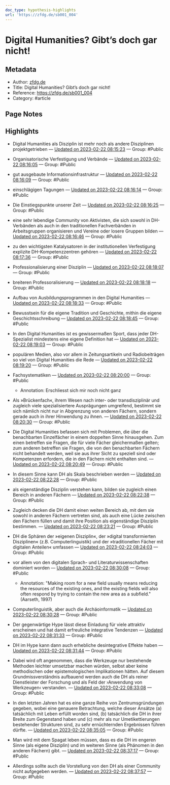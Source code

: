 ```yaml
---
doc_type: hypothesis-highlights
url: 'https://zfdg.de/sb001_004'
---
```


# Digital Humanities? Gibt’s doch gar nicht!

## Metadata
- Author: [zfdg.de]()
- Title: Digital Humanities? Gibt’s doch gar nicht!
- Reference: https://zfdg.de/sb001_004
- Category: #article

## Page Notes
## Highlights
- Digital Humanities als Disziplin ist mehr noch als andere Disziplinen projektgetrieben — [Updated on 2023-02-22 08:15:23](https://hyp.is/rJJH1LKAEe2rhy8ON-CJeg/zfdg.de/sb001_004) — Group: #Public

- Organisatorische Verfestigung und Verbände — [Updated on 2023-02-22 08:16:05](https://hyp.is/xWv0JrKAEe2Q9Bt9w6hJEQ/zfdg.de/sb001_004) — Group: #Public

- gut ausgebaute Informationsinfrastruktur — [Updated on 2023-02-22 08:16:09](https://hyp.is/x-q07rKAEe2Q9rNXIdix2g/zfdg.de/sb001_004) — Group: #Public

- einschlägigen Tagungen — [Updated on 2023-02-22 08:16:14](https://hyp.is/ywk7FLKAEe2DOFNeBNGcZQ/zfdg.de/sb001_004) — Group: #Public

- Die Einstiegspunkte unserer Zeit — [Updated on 2023-02-22 08:16:25](https://hyp.is/0UtmyLKAEe2MTIOwREut-w/zfdg.de/sb001_004) — Group: #Public

- eine sehr lebendige Community von Aktivisten, die sich sowohl in DH-Verbänden als auch in den traditionellen Fachverbänden in Arbeitsgruppen organisieren und Vereine oder losere Gruppen bilden — [Updated on 2023-02-22 08:16:46](https://hyp.is/3b-u3LKAEe2may8Nk0-hMw/zfdg.de/sb001_004) — Group: #Public

- zu den wichtigsten Katalysatoren in der institutionellen Verfestigung explizite DH-Kompetenzzentren gehören — [Updated on 2023-02-22 08:17:36](https://hyp.is/-7YXMrKAEe2Rl_NRdm54gA/zfdg.de/sb001_004) — Group: #Public

- Professionalisierung einer Disziplin — [Updated on 2023-02-22 08:18:07](https://hyp.is/Ddj6QrKBEe2MTseLA5HGZw/zfdg.de/sb001_004) — Group: #Public

- breiteren Professoralisierung — [Updated on 2023-02-22 08:18:18](https://hyp.is/FOrHerKBEe29iUsJDUq5yA/zfdg.de/sb001_004) — Group: #Public

- Aufbau von Ausbildungsprogrammen in den Digital Humanities — [Updated on 2023-02-22 08:18:33](https://hyp.is/HZqXarKBEe2FFUNjydNCUg/zfdg.de/sb001_004) — Group: #Public

- Bewusstsein für die eigene Tradition und Geschichte, mithin die eigene Geschichtsschreibung — [Updated on 2023-02-22 08:18:45](https://hyp.is/JPlYrLKBEe2TPYsqh-wQzA/zfdg.de/sb001_004) — Group: #Public

- In den Digital Humanities ist es gewissermaßen Sport, dass jeder DH-Spezialist mindestens eine eigene Definition hat — [Updated on 2023-02-22 08:19:03](https://hyp.is/L2fBNLKBEe2ripMJ2Q7iwQ/zfdg.de/sb001_004) — Group: #Public

- populären Medien, also vor allem in Zeitungsartikeln und Radiobeiträgen so viel von Digital Humanities die Rede — [Updated on 2023-02-22 08:19:20](https://hyp.is/Oc2ZeLKBEe2NgTP-twML8Q/zfdg.de/sb001_004) — Group: #Public

- Fachsystematiken — [Updated on 2023-02-22 08:20:00](https://hyp.is/UaQFMrKBEe2YNcuL6o_Vpw/zfdg.de/sb001_004) — Group: #Public
    - Annotation: Erschliesst sich mir noch nicht ganz
- Als »Brückenfach«, ihrem Wesen nach inter- oder transdisziplinär und zugleich viele spezialisiertere Ausprägungen umgreifend, bestimmt sie sich nämlich nicht nur in Abgrenzung von anderen Fächern, sondern gerade auch in ihrer Hinwendung zu ihnen. — [Updated on 2023-02-22 08:20:30](https://hyp.is/Y02OILKBEe2FFk8GqNM7aw/zfdg.de/sb001_004) — Group: #Public

- Die Digital Humanities befassen sich mit Problemen, die über die benachbarten Einzelfächer in einem doppelten Sinne hinausgehen. Zum einen betreffen sie Fragen, die für viele Fächer gleichermaßen gelten; zum anderen betreffen sie Fragen, die von den benachbarten Fächern nicht behandelt werden, weil sie aus ihrer Sicht zu speziell sind oder Kompetenzen erfordern, die in den Fächern nicht enthalten sind. — [Updated on 2023-02-22 08:20:49](https://hyp.is/bsMc_LKBEe2RcssO1z7iig/zfdg.de/sb001_004) — Group: #Public

- In diesem Sinne kann DH als Skala beschrieben werden — [Updated on 2023-02-22 08:22:28](https://hyp.is/qZgFcrKBEe2w0ate3EM6Mg/zfdg.de/sb001_004) — Group: #Public

- als eigenständige Disziplin verstehen kann, bilden sie zugleich einen Bereich in anderen Fächern — [Updated on 2023-02-22 08:22:38](https://hyp.is/r8enBLKBEe2IUD94AcRyTQ/zfdg.de/sb001_004) — Group: #Public

- Zugleich decken die DH damit einen weiten Bereich ab, mit dem sie sowohl in anderen Fächern vertreten sind, als auch eine Lücke zwischen den Fächern füllen und damit ihre Position als eigenständige Disziplin bestimmen. — [Updated on 2023-02-22 08:23:21](https://hyp.is/yUJwfrKBEe2MUD_odGwQ5A/zfdg.de/sb001_004) — Group: #Public

- DH die Sphären der »eigenen Disziplin«, der »digital transformierten Disziplinen« (z.B. Computerlinguistik) und der »traditionellen Fächer mit digitalen Anteilen« umfassen — [Updated on 2023-02-22 08:24:03](https://hyp.is/4nOyOLKBEe2MUdMwx2mhcw/zfdg.de/sb001_004) — Group: #Public

- vor allem von den digitalen Sprach- und Literaturwissenschaften dominiert worden — [Updated on 2023-02-22 08:30:08](https://hyp.is/U76j-LKCEe2TQo96kLTSkg/zfdg.de/sb001_004) — Group: #Public
    - Annotation: "Making room for a new field usually means reducing the resources of the existing ones, and the existing fields will also often respond by trying to contain the new area as a subfield." (Aarseth, 1997)
- Computerlinguistik, aber auch die Archäoinformatik — [Updated on 2023-02-22 08:30:28](https://hyp.is/x7DC0rKCEe2IWeP86ByZ8Q/zfdg.de/sb001_004) — Group: #Public

- Der gegenwärtige Hype lässt diese Einladung für viele attraktiv erscheinen und hat damit erfreuliche integrative Tendenzen — [Updated on 2023-02-22 08:31:33](https://hyp.is/7sejDrKCEe2b08fzdccYHA/zfdg.de/sb001_004) — Group: #Public

- DH im Hype kann dann auch erhebliche desintegrative Effekte haben — [Updated on 2023-02-22 08:31:44](https://hyp.is/9PNnzLKCEe2FgId0tVClag/zfdg.de/sb001_004) — Group: #Public

- Dabei wird oft angenommen, dass die Werkzeuge nur bestehende Methoden leichter umsetzbar machen würden, selbst aber keine methodischen oder epistemologischen Implikationen hätten. Auf diesem Grundmissverständnis aufbauend werden auch die DH als reiner Dienstleister der Forschung und als Feld der ›Anwendung von Werkzeugen‹ verstanden. — [Updated on 2023-02-22 08:33:08](https://hyp.is/JxBZVLKDEe2_Ngs1w3RRZg/zfdg.de/sb001_004) — Group: #Public

- In den letzten Jahren hat es eine ganze Reihe von Zentrumsgründungen gegeben, wobei eine genauere Betrachtung, welche dieser Ansätze (a) tatsächlich mit Leben erfüllt worden sind, (b) tatsächlich die DH in ihrer Breite zum Gegenstand haben und (c) mehr als nur Umetikettierungen bestehender Strukturen sind, zu sehr ernüchternden Ergebnissen führen dürfte. — [Updated on 2023-02-22 08:35:05](https://hyp.is/bLa7nLKDEe2NjQdwibRGkQ/zfdg.de/sb001_004) — Group: #Public

- Man wird mit dem Spagat leben müssen, dass es die DH im engeren Sinne (als eigene Disziplin) und im weiteren Sinne (als Phänomen in den anderen Fächern) gibt. — [Updated on 2023-02-22 08:37:17](https://hyp.is/u2CIVLKDEe28oQ9ou2Qsxg/zfdg.de/sb001_004) — Group: #Public

- Allerdings sollte auch die Vorstellung von den DH als einer Community nicht aufgegeben werden. — [Updated on 2023-02-22 08:37:57](https://hyp.is/00e9PrKDEe2IYuOMbjCepA/zfdg.de/sb001_004) — Group: #Public



